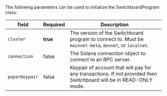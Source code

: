 The following parameters can be used to initialize the SwitchboardProgram class:

| field          | Required | Description                                                                                                        |
| -------------- | -------- | ------------------------------------------------------------------------------------------------------------------ |
| `cluster`      | **true** | The version of the Switchboard program to connect to. Must be `mainnet-beta`, `devnet`, or `localnet`.             |
| `connection`   | false    | The Solana connection object to connect to an RPC server.                                                          |
| `payerKeypair` | false    | Keypair of account that will pay for any transactions. If not provided then Switchboard will be in READ-ONLY mode. |
